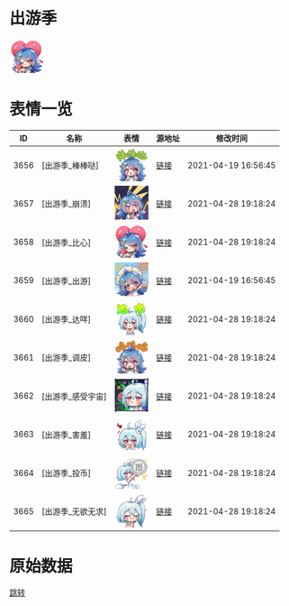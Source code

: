 # 出游季

<img src="./cover.png" height="60" alt="cover" />

# 表情一览

|ID|名称|表情|源地址|修改时间|
|----|----|----|----|----|
|3656|[出游季_棒棒哒]|<img src="./pic/003656_%5B出游季_棒棒哒%5D.png" height="60" alt="棒棒哒"/>|[链接](http://i0.hdslb.com/bfs/emote/297534e21fb41a1256461ce219adf806a7e7e72b.png)|2021-04-19 16:56:45|
|3657|[出游季_崩溃]|<img src="./pic/003657_%5B出游季_崩溃%5D.png" height="60" alt="崩溃"/>|[链接](http://i0.hdslb.com/bfs/emote/87eab903a844f8db24ea06999670c4522fa3280a.png)|2021-04-28 19:18:24|
|3658|[出游季_比心]|<img src="./pic/003658_%5B出游季_比心%5D.png" height="60" alt="比心"/>|[链接](http://i0.hdslb.com/bfs/emote/c91ddb6ec21ab5badad57a072e2ed02facfb5370.png)|2021-04-28 19:18:24|
|3659|[出游季_出游]|<img src="./pic/003659_%5B出游季_出游%5D.png" height="60" alt="出游"/>|[链接](http://i0.hdslb.com/bfs/emote/80dc69ad6d0c6858ffee40c8029478bb46745e8f.png)|2021-04-19 16:56:45|
|3660|[出游季_达咩]|<img src="./pic/003660_%5B出游季_达咩%5D.png" height="60" alt="达咩"/>|[链接](http://i0.hdslb.com/bfs/emote/8121a3822c241b9642d500151ffb7d4e4b11ad6f.png)|2021-04-28 19:18:24|
|3661|[出游季_调皮]|<img src="./pic/003661_%5B出游季_调皮%5D.png" height="60" alt="调皮"/>|[链接](http://i0.hdslb.com/bfs/emote/a8ab71a617c3d822836d790a41296aa6efaab321.png)|2021-04-28 19:18:24|
|3662|[出游季_感受宇宙]|<img src="./pic/003662_%5B出游季_感受宇宙%5D.png" height="60" alt="感受宇宙"/>|[链接](http://i0.hdslb.com/bfs/emote/c18957bc58de670f89301c8408fa03d049a93166.png)|2021-04-28 19:18:24|
|3663|[出游季_害羞]|<img src="./pic/003663_%5B出游季_害羞%5D.png" height="60" alt="害羞"/>|[链接](http://i0.hdslb.com/bfs/emote/ec5ddb900cccd8244236e238777c019df568cce4.png)|2021-04-28 19:18:24|
|3664|[出游季_投币]|<img src="./pic/003664_%5B出游季_投币%5D.png" height="60" alt="投币"/>|[链接](http://i0.hdslb.com/bfs/emote/5b99f775dbe15b0c49a3f9201ed232a15ac0ebb8.png)|2021-04-28 19:18:24|
|3665|[出游季_无欲无求]|<img src="./pic/003665_%5B出游季_无欲无求%5D.png" height="60" alt="无欲无求"/>|[链接](http://i0.hdslb.com/bfs/emote/a804dcffab44d1ec6f82d5da0810a6d5b35c5ed0.png)|2021-04-28 19:18:24|

# 原始数据

[跳转](./raw.json)

